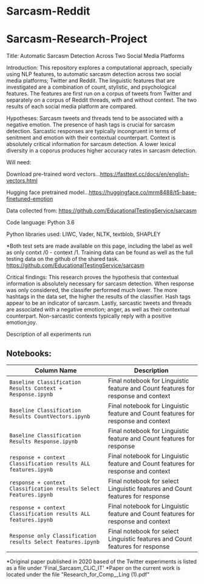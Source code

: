 # Sarcasm-Reddit

# Sarcasm-Research-Project
Title: Automatic Sarcasm Detection Across Two Social Media Platforms




Introduction: This repository explores a computational approach, specially using NLP features, to automatic sarcasm detection across two social media platforms; Twitter and Reddit. The linguistic features that are investigated are a combination of count, stylistic, and psychological features. The features are first run on a corpus of tweets from Twitter and separately on a corpus of Reddit threads, with and without context. The two results of each social media platform are compared. 


Hypotheses: Sarcasm tweets and threads tend to be associated with a negative emotion. The presence of hash tags is crucial for sarcasm detection. Sarcastic responses are typically incongruent in terms of senitment and emotion with their contextual counterpart. Context is absolutely critical information for sarcasm detection. A lower lexical diversity in a coporus produces higher accuracy rates in sarcasm detection. 

Will need:

Download pre-trained word vectors...https://fasttext.cc/docs/en/english-vectors.html

Hugging face pretrained model...https://huggingface.co/mrm8488/t5-base-finetuned-emotion

Data collected from: https://github.com/EducationalTestingService/sarcasm

Code language: Python 3.6

Python libraries used: LIWC, Vader, NLTK, textblob, SHAPLEY

*Both test sets are made available on this page, including the label as well as only contxt /0 - context /1. Training data can be found as well as the full testing data on the github of the shared task. https://github.com/EducationalTestingService/sarcasm

Critical findings: This research proves the hypothesis that contextual information is absolutely necessary for sarcasm detection. When response was only considered, the classifer performed much lower. The more hashtags in the data set, the higher the results of the classifier. Hash tags appear to be an indicator of sarcasm. Lastly, sarcastic tweets and threads are associated with a negative emotion; anger, as well as their contextual counterpart. Non-sarcastic contexts typically reply with a positive emotion;joy. 


Description of all experiments run
## Notebooks:
Column Name | Description
------------|-------------
`Baseline Classification Results Context + Response.ipynb`|Final notebook for Linguistic feature and Count features for response and context
`Baseline Classification Results CountVectors.ipynb`|Final notebook for Linguistic feature and Count features for response and context
`Baseline Classification Results Response.ipynb`|Final notebook for Linguistic feature and Count features for response
`response + context Classification results ALL features.ipynb`|Final notebook for Linguistic feature and Count features for response and context
`response + context Classification results Select Features.ipynb`|Final notebook for select Linguistic features and Count features for response
`response + context Classification results ALL features.ipynb`|Final notebook for Linguistic feature and Count features for response and context
`Response only Classification results Select Features.ipynb`|Final notebook for select Linguistic features and Count features for response


*Original paper published in 2020 based of the Twitter experiments is listed as a file under  'Final_Sarcasm_CLiC_IT'
*Paper on the current work is located under the file "Research_for_Comp__Ling (1).pdf" 
